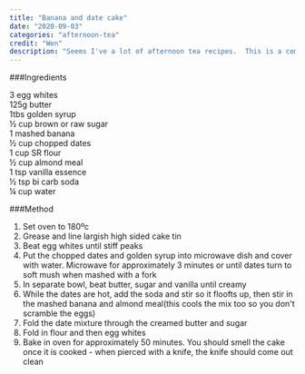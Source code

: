 ```yaml
---
title: "Banana and date cake"
date: "2020-09-03"
categories: "afternoon-tea"
credit: "Wen"
description: "Seems I've a lot of afternoon tea recipes.  This is a completely made up recipe using remains of eggs from ricotta gnocchi"
---
```


###Ingredients

3 egg whites  
125g butter  
1tbs golden syrup  
½ cup brown or raw sugar  
1 mashed banana  
½ cup chopped dates  
1 cup SR flour  
½ cup almond meal  
1 tsp vanilla essence  
½ tsp bi carb soda  
¼ cup water

###Method

1. Set oven to 180ºc
2. Grease and line largish high sided cake tin
3. Beat egg whites until stiff peaks
4. Put the chopped dates and golden syrup into microwave dish and cover with water. Microwave for approximately 3 minutes or until dates turn to soft mush when mashed with a fork
5. In separate bowl, beat butter, sugar and vanilla until creamy
6. While the dates are hot, add the soda and stir so it floofts up, then stir in the mashed banana and almond meal(this cools the mix too so you don't scramble the eggs)
7. Fold the date mixture through the creamed butter and sugar
8. Fold in flour and then egg whites
9. Bake in oven for approximately 50 minutes. You should smell the cake once it is cooked - when pierced with a knife, the knife should come out clean
